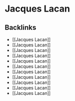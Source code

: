 # Jacques Lacan



<a id="org38fe7d8"></a>

## Backlinks

-   [[Jacques Lacan]]
-   [[Jacques Lacan]]
-   [[Jacques Lacan]]
-   [[Jacques Lacan]]
-   [[Jacques Lacan]]
-   [[Jacques Lacan]]
-   [[Jacques Lacan]]
-   [[Jacques Lacan]]
-   [[Jacques Lacan]]
-   [[Jacques Lacan]]
-   [[Jacques Lacan]]
